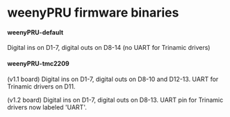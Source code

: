 # weenyPRU firmware binaries

#### weenyPRU-default
Digital ins on D1-7, digital outs on D8-14 (no UART for Trinamic drivers)

#### weenyPRU-tmc2209
(v1.1 board) Digital ins on D1-7, digital outs on D8-10 and D12-13. UART for Trinamic drivers on D11.

(v1.2 board) Digital ins on D1-7, digital outs on D8-13. UART pin for Trinamic drivers now labeled 'UART'.
